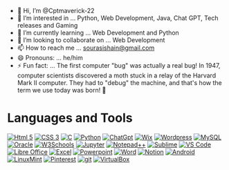 - 👋 Hi, I’m @Cptmaverick-22
- 👀 I’m interested in ... Python, Web Development, Java, Chat GPT, Tech releases and Gaming
- 🌱 I’m currently learning ... Web Development and Python
- 💞️ I’m looking to collaborate on ... Web Development
- 📫 How to reach me ... sourasishain@gmail.com
- 😄 Pronouns: ... he/him
- ⚡ Fun fact: ... The first computer "bug" was actually a real bug! In 1947, computer scientists discovered a moth stuck in a relay of the Harvard Mark II computer. They had to "debug" the machine, and that's how the term we use today was born! 🐛

# Languages and Tools

[![Html 5](https://img.shields.io/badge/HTML5-E34F26?style=for-the-badge&logo=html5&logoColor=white)](https://www.geeksforgeeks.org/html5-introduction/)
[![CSS 3](https://img.shields.io/badge/CSS3-1572B6?style=for-the-badge&logo=css3&logoColor=white)](https://www.geeksforgeeks.org/html5-introduction/)
[![C](https://img.shields.io/badge/C-00599C?style=for-the-badge&logo=c&logoColor=white)](https://example.com/test-status)
[![Python](https://img.shields.io/badge/Python-FFD43B?style=for-the-badge&logo=python&logoColor=blue)](https://example.com/test-status)
[![ChatGpt](https://img.shields.io/badge/ChatGPT-74aa9c?style=for-the-badge&logo=openai&logoColor=white)](https://example.com/test-status)
[![Wix](https://img.shields.io/badge/Wix-000?style=for-the-badge&logo=wix&logoColor=white)](https://example.com/test-status)
[![Wordpress](https://img.shields.io/badge/Wordpress-21759B?style=for-the-badge&logo=wordpress&logoColor=white)](https://example.com/test-status)
[![MySQL](https://img.shields.io/badge/MySQL-005C84?style=for-the-badge&logo=mysql&logoColor=white)](https://example.com/test-status)
[![Oracle](https://img.shields.io/badge/Oracle-F80000?style=for-the-badge&logo=Oracle&logoColor=white)](https://example.com/test-status)
[![W3Schools](https://img.shields.io/badge/W3Schools-04AA6D?style=for-the-badge&logo=W3Schools&logoColor=white)](https://example.com/test-status)
[![Jupyter](https://img.shields.io/badge/Jupyter-F37626.svg?&style=for-the-badge&logo=Jupyter&logoColor=white)](https://example.com/test-status)
[![Notepad++](https://img.shields.io/badge/Notepad++-90E59A.svg?style=for-the-badge&logo=notepad%2B%2B&logoColor=black)](https://example.com/test-status)
[![Sublime](https://img.shields.io/badge/sublime_text-%23575757.svg?&style=for-the-badge&logo=sublime-text&logoColor=important)](https://example.com/test-status)
[![VS Code](https://img.shields.io/badge/Visual_Studio_Code-0078D4?style=for-the-badge&logo=visual%20studio%20code&logoColor=white)](https://example.com/test-status)
[![Libre Office](https://img.shields.io/badge/LibreOffice-18A303?style=for-the-badge&logo=LibreOffice&logoColor=white)](https://example.com/test-status)
[![Excel](https://img.shields.io/badge/Microsoft_Excel-217346?style=for-the-badge&logo=microsoft-excel&logoColor=white)](https://example.com/test-status)
[![Powerpoint](https://img.shields.io/badge/Microsoft_PowerPoint-B7472A?style=for-the-badge&logo=microsoft-powerpoint&logoColor=white)](https://example.com/test-status)
[![Word](https://img.shields.io/badge/Microsoft_Word-2B579A?style=for-the-badge&logo=microsoft-word&logoColor=white)](https://example.com/test-status)
[![Notion](https://img.shields.io/badge/Notion-000000?style=for-the-badge&logo=notion&logoColor=white)](https://example.com/test-status)
[![Android](https://img.shields.io/badge/Android-3DDC84?style=for-the-badge&logo=android&logoColor=white)](https://example.com/test-status)
[![LinuxMint](https://img.shields.io/badge/Linux_Mint-87CF3E?style=for-the-badge&logo=linux-mint&logoColor=white)](https://example.com/test-status)
[![Pinterest](https://img.shields.io/badge/Pinterest-%23E60023.svg?&style=for-the-badge&logo=Pinterest&logoColor=white)](https://example.com/test-status)
[![git](https://img.shields.io/badge/GIT-E44C30?style=for-the-badge&logo=git&logoColor=white)](https://example.com/test-status)
[![VirtualBox](https://img.shields.io/badge/VirtualBox-21416b?style=for-the-badge&logo=VirtualBox&logoColor=white)](https://example.com/test-status)







<!---
Cptmaverick-22/Cptmaverick-22 is a ✨ special ✨ repository because its `README.md` (this file) appears on your GitHub profile.
You can click the Preview link to take a look at your changes.
--->
